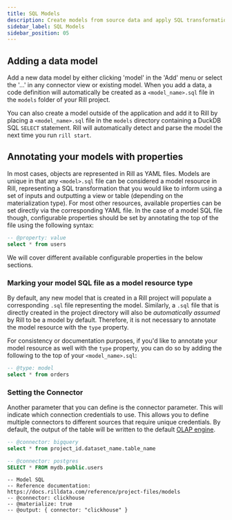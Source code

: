 ```yaml
---
title: SQL Models
description: Create models from source data and apply SQL transformations
sidebar_label: SQL Models
sidebar_position: 05
---
```


## Adding a data model

Add a new data model by either clicking 'model' in the 'Add' menu or select the '...' in any connector view or existing model. When you add a data, a code definition will automatically be created as a `<model_name>.sql` file in the `models` folder of your Rill project.

You can also create a model outside of the application and add it to Rill by placing a `<model_name>.sql` file in the `models` directory containing a DuckDB SQL `SELECT` statement. Rill will automatically detect and parse the model the next time you run `rill start`.


## Annotating your models with properties

In most cases, objects are represented in Rill as YAML files. Models are unique in that any `<model>.sql` file can be considered a model resource in Rill, representing a SQL transformation that you would like to inform using a set of inputs and outputting a view or table (depending on the materialization type). For most other resources, available properties can be set directly via the corresponding YAML file. In the case of a model SQL file though, configurable properties should be set by annotating the top of the file using the following syntax:

```sql
-- @property: value
select * from users
```

We will cover different available configurable properties in the below sections.

### Marking your model SQL file as a model resource type

By default, any new model that is created in a Rill project will populate a corresponding `.sql` file representing the model. Similarly, a `.sql` file that is directly created in the project directory will also be _automatically assumed_ by Rill to be a model by default. Therefore, it is not necessary to annotate the model resource with the `type` property.

For consistency or documentation purposes, if you'd like to annotate your model resource as well with the `type` property, you can do so by adding the following to the top of your `<model_name>.sql`:
```sql
-- @type: model
select * from orders
```

### Setting the Connector

Another parameter that you can define is the connector parameter. This will indicate which connection credentials to use. This allows you to define multiple connectors to different sources that require unique credentials. By default, the output of the table will be written to the default [OLAP engine](/connect/olap#olap-engines).
```sql
-- @connector: bigquery
select * from project_id.dataset_name.table_name
```

```sql
-- @connector: postgres
SELECT * FROM mydb.public.users

```

```
-- Model SQL
-- Reference documentation: https://docs.rilldata.com/reference/project-files/models
-- @connector: clickhouse
-- @materialize: true
-- @output: { connector: "clickhouse" }

```